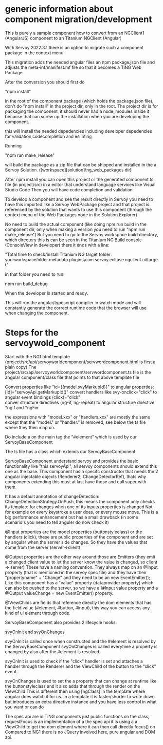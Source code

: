 # generic information about component migration/development

This is purely a sample component how to convert from an NGClient1 (AngularJS) component to an Titanium NGClient (Angular)

With Servoy 2022.3.1 there is an option to migrate such a component package in the context menu

This migration adds the needed angular files an npm package.json file and adjusts the meta-inf/manifest.mf file so that it becomes a TiNG Web Package.

After the conversion you should first do

"npm install" 


in the root of the component package (which holds the package.json file), don't do "npm install" in the project dir, only in the root. The project dir is for packaging the component, it should never had a node_modules inside it because that can screw up the installation when you are developing the component.

this will install the needed depedencies including developer depedencies for validation,codecompletion and eslinting

Running 

"npm run make_release"

will build the package as a zip file that can be shipped and installed in the a Servoy Solution. ([workspace]\[solution]\ng_web_packages dir)


After npm install you can open this project or the generated component.ts file (in project/src) in a editor that understand language services like Visual Studio Code
Then you will have code completion and validation.

To develop a component and see the result directly in Servoy you need to have this imported like a Servoy WebPackage project
and that project is referenced by the solution that wants to use this component (through the context menu of the Web Packages node in the Solution Explorer)


No need to build the actual component (like doing npm run build in the component dir, only when making a version you need to run "npm run make_release")
But you need to go to the Servoy workspace build directory, which directory this is can be seen in the Titanium NG Build console (ConsoleView in developer)
there it ends with a line:

"Total time to check/install Titanium NG target folder: yourworkspacefolder\.metadata\.plugins\com.servoy.eclipse.ngclient.ui\target"

in that folder you need to run:

npm run build_debug

When the developer is started and ready.

This will run the angular/typescript compiler in watch mode and will constantly generate the correct runtime code that the browser will use when changing the component.


# Steps for the servoywold_component


Start with the NG1 html template (project/src/api/servoyworldcomponent/servwordcomponent.html is first a plain copy)
The project/src/api/servoyworldcomponent/servwordcomponent.ts file is the angular component/class file that points to that above template file

Convert properties like "id={{model.svyMarkupId}}" to angular properties: [id]="servoyApi.getMarkupId()"
convert handlers like svy-onclick="click"  to angular event bindings (click)="click"  
conver structure directives (ng-if, ng-repeat) to angular structure directive *ngIf and *ngFor

the expressions with "model.xxx" or "handlers.xxx" are mostly the same except that the "model." or "handler." is removed, see below the ts file where they then map on.

Do include a on the main tag the "#element" which is used by our ServoyBaseComponent

The ts file has a class which extends our ServoyBaseComponent

ServoyBaseComponent understand servoy and provides the basic functionality like "this.servoyApi", all servoy components should extend this one as the base.
This component has a specifc constructor that needs the 2 angular injectable objects (Renderer2, ChangeDetectorRef), thats why components extending this must at last have those and call super with them.

It has a default annotation of changeDetection: ChangeDetectionStrategy.OnPush, this means the component only checks its template for changes when one of its inputs properties is changed
Not for example on every keystroke a user does, or every mouse move. This is a big performance enhancement but has a small drawback (in some scenario's you need to tell anguler do now check it)

@Input properties are the model properties (buttonstyleclass) or the handlers (click), these are public properties of the component and are set by angular when the server side changes.
So they have the values that come from the server (server->client)

@Output properties are the other way around those are Emitters (they emit a changed client value to let the server know the value is changed, so client -> server)
These have a naming convention. They always map on an @Input property (that is mentioned in the servoy spec file) and they have then "propertyname" + "Change" and they need to be an new EventEmitter();
Like this component has a "value" property (dataprovider property) which can also be pushed to the server, so we have a @Input value property and a @Output valueChange = new EventEmitter() property.

@ViewChilds are fields that reference directly the dom elements that has the field value (#element, #button, #input), this way you can access any kind of ui element through code.

ServoyBaseComponent also provides 2 lifecycle hooks:

svyOnInit and svyOnChanges

svyOnInit is called once when constructed and the #element is resolved by the ServoyBaseComponent
svyOnChanges is called everytime a property is changed by also after the #element is resolved.

svyOnInit is used to check if the "click" handler is set and attaches a handler through the Renderer and the ViewChild of the button to the "click" event.

svyOnChanges is used to set the a property that can change at runtime like the buttonstyleclass and it also adds that through the render on the ViewChild
This is different then using [ngClass] in the template where angular does watch it for us. In a template it is faster/shorter to write down but introduces an extra directive instance and you have less control in what you want or can do


The spec api are in TiNG components just public functions on the class, requestFocus is an implementation of a the spec api it is using a a ViewChild to get the dom element where it can then call directly focus() on
Compared to NG1 there is no JQuery involved here, pure angular and DOM api.




